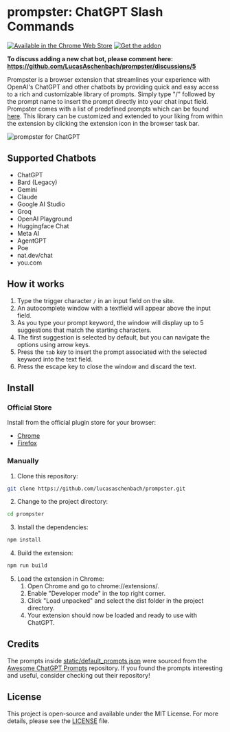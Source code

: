 # prompster: ChatGPT Slash Commands

[![Available in the Chrome Web Store](https://storage.googleapis.com/web-dev-uploads/image/WlD8wC6g8khYWPJUsQceQkhXSlv1/UV4C4ybeBTsZt43U4xis.png)](https://chrome.google.com/webstore/detail/prompster/fbagfekcjdidpmmookklbaeddgkjddml) [![Get the addon](https://blog.mozilla.org/addons/files/2015/11/get-the-addon.png)](https://addons.mozilla.org/en-US/firefox/addon/prompster/)

**To discuss adding a new chat bot, please comment here: https://github.com/LucasAschenbach/prompster/discussions/5**

Prompster is a browser extension that streamlines your experience with OpenAI's ChatGPT and other chatbots by providing quick and easy access to a rich and customizable library of prompts. Simply type "/" followed by the prompt name to insert the prompt directly into your chat input field. Prompster comes with a list of predefined prompts which can be found [here](https://github.com/LucasAschenbach/prompster/blob/main/static/default_prompts.json). This library can be customized and extended to your liking from within the extension by clicking the extension icon in the browser task bar.

![prompster for ChatGPT](https://github.com/lucasaschenbach/prompster/blob/main/assets/prompster-demo.gif)

## Supported Chatbots
- ChatGPT
- Bard (Legacy)
- Gemini
- Claude
- Google AI Studio
- Groq
- OpenAI Playground
- Huggingface Chat
- Meta AI
- AgentGPT
- Poe
- nat.dev/chat
- you.com

## How it works
1. Type the trigger character `/` in an input field on the site.
2. An autocomplete window with a textfield will appear above the input field.
3. As you type your prompt keyword, the window will display up to 5 suggestions that match the starting characters.
4. The first suggestion is selected by default, but you can navigate the options using arrow keys.
5. Press the `tab` key to insert the prompt associated with the selected keyword into the text field.
6. Press the escape key to close the window and discard the text.

## Install

### Official Store

Install from the official plugin store for your browser:

- [Chrome](https://chrome.google.com/webstore/detail/prompster/fbagfekcjdidpmmookklbaeddgkjddml)
- [Firefox](https://addons.mozilla.org/en-US/firefox/addon/prompster/)

### Manually

1. Clone this repository:

```bash
git clone https://github.com/lucasaschenbach/prompster.git
```

2. Change to the project directory:
```bash
cd prompster
```

3. Install the dependencies:
```bash
npm install
```

4. Build the extension:
```bash
npm run build
```

5. Load the extension in Chrome:
   1. Open Chrome and go to chrome://extensions/.
   2. Enable "Developer mode" in the top right corner.
   3. Click "Load unpacked" and select the dist folder in the project directory.
   4. Your extension should now be loaded and ready to use with ChatGPT.

## Credits
The prompts inside [static/default_prompts.json](https://github.com/LucasAschenbach/prompster/blob/main/static/default_prompts.json) were sourced from the [Awesome ChatGPT Prompts](https://github.com/f/awesome-chatgpt-prompts) repository. If you found the prompts interesting and useful, consider checking out their repository!

## License
This project is open-source and available under the MIT License. For more details, please see the [LICENSE](https://github.com/LucasAschenbach/prompster/blob/main/LICENSE) file.

